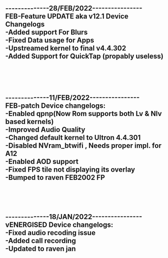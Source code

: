 --------------28/FEB/2022----------------
<br>
FEB-Feature UPDATE aka v12.1 Device Changelogs
<br>
-Added support For Blurs
<br>
-Fixed Data usage for Apps
<br>
-Upstreamed kernel to final v4.4.302
<br>
-Added Support for QuickTap (propably useless)
<br>
------------------------------------------

<br><br><br>
--------------11/FEB/2022----------------
<br>
FEB-patch Device changelogs:
<br>
-Enabled qpnp(Now Rom supports both Lv & Nlv based kernels)
<br>
-Improved Audio Quality
<br>
-Changed default kernel to Ultron 4.4.301
<br>
-Disabled NVram_btwifi , Needs proper impl. for A12
<br>
-Enabled AOD support
<br>
-Fixed FPS tile not displaying its overlay
<br>
-Bumped to raven FEB2002 FP
<br>
------------------------------------------
<br><br><br>



--------------18/JAN/2022----------------
<br>
vENERGISED Device changelogs:
<br>
-Fixed audio recoding issue 
<br>
-Added call recording
<br>
-Updated to raven jan 
<br>
------------------------------------------
